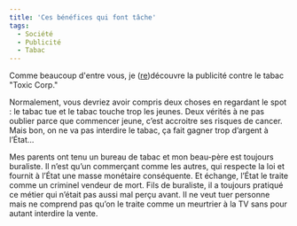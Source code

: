 ```yaml
---
title: 'Ces bénéfices qui font tâche'
tags:
  - Société
  - Publicité
  - Tabac
---
```


Comme beaucoup d'entre vous, je
([re](http://www.suchablog.com/toxic-corp-une-pub-anti-tabac-interdite/))découvre
la publicité contre le tabac "Toxic Corp."

Normalement, vous devriez avoir compris deux choses en regardant le spot : le
tabac tue et le tabac touche trop les jeunes. Deux vérités à ne pas oublier
parce que commencer jeune, c’est accroitre ses risques de cancer. Mais bon, on
ne va pas interdire le tabac, ça fait gagner trop d’argent à l’État…

Mes parents ont tenu un bureau de tabac et mon beau-père est toujours buraliste.
Il n’est qu’un commerçant comme les autres, qui respecte la loi et fournit à
l’État une masse monétaire conséquente. Et échange, l’État le traite comme un
criminel vendeur de mort. Fils de buraliste, il a toujours pratiqué ce métier
qui n’était pas aussi mal perçu avant. Il ne veut tuer personne mais ne comprend
pas qu’on le traite comme un meurtrier à la TV sans pour autant interdire la
vente.
